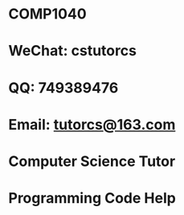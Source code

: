 # COMP1040

# WeChat: cstutorcs

# QQ: 749389476

# Email: tutorcs@163.com

# Computer Science Tutor

# Programming Code Help
